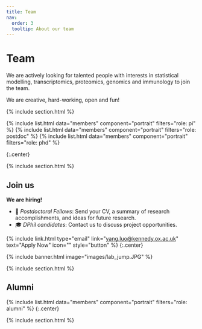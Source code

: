 ```yaml
---
title: Team
nav:
  order: 3
  tooltip: About our team
---
```


# <i class="fas fa-users"></i>Team

We are actively looking for talented people with interests in statistical modelling, transcriptomics, proteomics, genomics and immunology to join the team.

We are creative, hard-working, open and fun!


{% include section.html %}

{%
  include list.html
  data="members"
  component="portrait"
  filters="role: pi"
%}
{%
  include list.html
  data="members"
  component="portrait"
  filters="role: postdoc"
%}
{%
  include list.html
  data="members"
  component="portrait"
  filters="role: phd"
%}


{:.center}

{% include section.html %}


## Join us
**We are hiring!**

- 📌 *Postdoctoral Fellows*: Send your CV, a summary of research accomplishments, and ideas for future research.  
- 🎓 *DPhil candidates*: Contact us to discuss project opportunities.  

{% include link.html type="email" link="yang.luo@kennedy.ox.ac.uk" text="Apply Now" icon="" style="button" %}
{:.center}

{% include banner.html image="images/lab_jump.JPG" %}

{% include section.html %}

## Alumni
{% include list.html data="members" component="portrait" filters="role: alumni" %}
{:.center}

{% include section.html %}